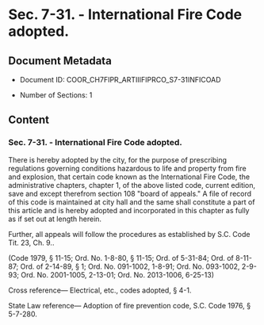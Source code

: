 # Sec. 7-31. - International Fire Code adopted.

## Document Metadata

- Document ID: COOR_CH7FIPR_ARTIIIFIPRCO_S7-31INFICOAD

- Number of Sections: 1


## Content

### Sec. 7-31. - International Fire Code adopted.

There is hereby adopted by the city, for the purpose of prescribing regulations governing
conditions hazardous to life and property from fire and explosion, that certain code
known as the International Fire Code, the administrative chapters, chapter 1, of the above listed code, current edition, save and except therefrom section 108
"board of appeals." A file of record of this code is maintained at city hall and the
same shall constitute a part of this article and is hereby adopted and incorporated
in this chapter as fully as if set out at length herein.


Further, all appeals will follow the procedures as established by S.C. Code Tit. 23, Ch. 9..


(Code 1979, § 11-15; Ord. No. 1-8-80, § 11-15; Ord. of 5-31-84; Ord. of 8-11-87; Ord.
of 2-14-89, § 1; Ord. No. 091-1002, 1-8-91; Ord. No. 093-1002, 2-9-93; Ord. No. 2001-1005,
2-13-01; Ord. No. 2013-1006, 6-25-13)


Cross reference—
Electrical, etc., codes adopted, § 4-1.


State Law reference—
Adoption of fire prevention code, S.C. Code 1976, § 5-7-280.

